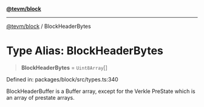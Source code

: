 [**@tevm/block**](../README.md)

***

[@tevm/block](../globals.md) / BlockHeaderBytes

# Type Alias: BlockHeaderBytes

> **BlockHeaderBytes** = `Uint8Array`[]

Defined in: packages/block/src/types.ts:340

BlockHeaderBuffer is a Buffer array, except for the Verkle PreState which is an array of prestate arrays.
